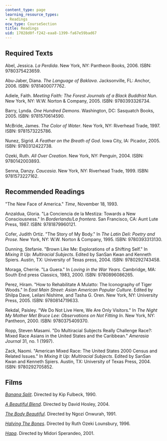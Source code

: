 ```yaml
---
content_type: page
learning_resource_types:
- Readings
ocw_type: CourseSection
title: Readings
uid: 17028d0f-f242-eaa8-1399-fa67e59bad67
---
```


Required Texts
--------------

Abel, Jessica. _La Perdida_. New York, NY: Pantheon Books, 2006. ISBN: 9780375423659.

Abu-Jaber, Diana. _The Language of Baklava_. Jacksonville, FL: Anchor, 2006. ISBN: 9781400077762.

Adiele, Faith. _Meeting Faith: The Forest Journals of a Black Buddhist Nun_. New York, NY: W.W. Norton & Company, 2005. ISBN: 9780393326734.

Barry, Lynda. _One Hundred Demons_. Washington, DC: Sasquatch Books, 2005. ISBN: 9781570614590.

McBride, James. _The Color of Water_. New York, NY: Riverhead Trade, 1997. ISBN: 9781573225786.

Nunez, Sigrid. _A Feather on the Breath of God_. Iowa City, IA: Picador, 2005. ISBN: 9780312422738.

Ozeki, Ruth. _All Over Creation_. New York, NY: Penguin, 2004. ISBN: 9780142003893.

Senna, Danzy. _Caucasia_. New York, NY: Riverhead Trade, 1999. ISBN: 9781573227162.

Recommended Readings
--------------------

"The New Face of America." _Time_, November 18, 1993.

Anzaldua, Gloria. "La Conciencia de la Mestiza: Towards a New Consciousness." In _Borderlands/La frontera_. San Francisco, CA: Aunt Lute Press, 1987. ISBN: 9781879960121.

Cofer, Judith Ortiz. "The Story of My Body." In _The Latin Deli: Poetry and Prose_. New York, NY: W.W. Norton & Company, 1995. ISBN: 9780393313130.

Dunning, Stefanie. "Brown Like Me: Explorations of a Shifting Self." In _Mixing It Up: Multiracial Subjects_. Edited by SanSan Kwan and Kenneth Spiers. Austin, TX: University of Texas press, 2004. ISBN: 9780292743458.

Moraga, Cherrie. "La Guera." In _Loving in the War Years_. Cambridge, MA: South End press Classics, 1983, 2000. ISBN: 9780896086265.

Perez, Hiram. "How to Rehabilitate A Mulatto: The Iconography of Tiger Woods." In _East Main Street: Asian American Popular Culture_. Edited by Shilpa Dave, Leilani Nishime, and Tasha G. Oren. New York, NY: University Press, 2005. ISBN: 9780814719633.

Rekdal, Paisley. "We Do Not Live Here, We Are Only Visitors." In _The Night My Mother Met Bruce Lee: Observations on Not Fitting In_. New York, NY: Pantheon, 2000. ISBN: 9780375409370.

Ropp, Steven Masami. "Do Multiracial Subjects Really Challenge Race?: Mixed Race Asians in the United States and the Caribbean." _Amerasia Journal_ 31, no. 1 (1997).

Zack, Naomi. "American Mixed Race: The United States 2000 Census and Related Issues." In _Mixing It Up: Multiracial Subjects_. Edited by SanSan Kwan and Kenneth Spiers. Austin, TX: University of Texas Press, 2004. ISBN: 9780292705852.

Films
-----

[_Banana Split_](http://caamedia.org/films/banana-split/). Directed by Kip Fulbeck, 1990.

[_A Beautiful Blend_](http://caamedia.org/films/beautiful-blend/). Directed by David Hosley, 2004.

[_The Body Beautiful_](http://www.imdb.com/title/tt0180563/). Directed by Ngozi Onwurah, 1991.

[_Halving The Bones_](http://www.imdb.com/title/tt0116475/). Directed by Ruth Ozeki Lounsbury, 1996.

[_Hapa_](http://caamedia.org/films/hapa/). Directed by Midori Sperandeo, 2001.